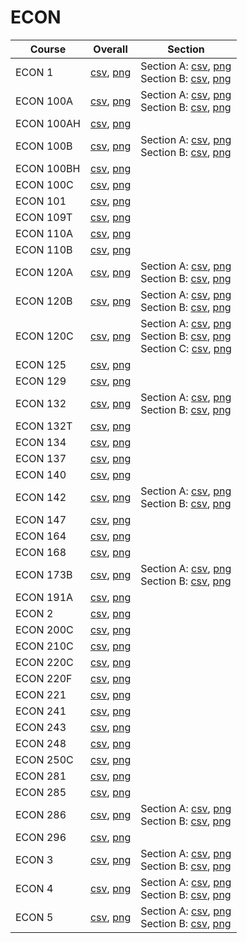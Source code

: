 # ECON

| Course | Overall | Section |
| ------ | ------- | ------- |
| ECON 1 | [csv](https://github.com/UCSD-Historical-Enrollment-Data/2025Spring/blob/main/overall/ECON%201.csv), [png](https://raw.githubusercontent.com/UCSD-Historical-Enrollment-Data/2025Spring/main/plot_overall/ECON%201.png) | Section A: [csv](https://github.com/UCSD-Historical-Enrollment-Data/2025Spring/blob/main/section/ECON%201_A.csv), [png](https://raw.githubusercontent.com/UCSD-Historical-Enrollment-Data/2025Spring/main/plot_section/ECON%201_A.png)<br>Section B: [csv](https://github.com/UCSD-Historical-Enrollment-Data/2025Spring/blob/main/section/ECON%201_B.csv), [png](https://raw.githubusercontent.com/UCSD-Historical-Enrollment-Data/2025Spring/main/plot_section/ECON%201_B.png) |
| ECON 100A | [csv](https://github.com/UCSD-Historical-Enrollment-Data/2025Spring/blob/main/overall/ECON%20100A.csv), [png](https://raw.githubusercontent.com/UCSD-Historical-Enrollment-Data/2025Spring/main/plot_overall/ECON%20100A.png) | Section A: [csv](https://github.com/UCSD-Historical-Enrollment-Data/2025Spring/blob/main/section/ECON%20100A_A.csv), [png](https://raw.githubusercontent.com/UCSD-Historical-Enrollment-Data/2025Spring/main/plot_section/ECON%20100A_A.png)<br>Section B: [csv](https://github.com/UCSD-Historical-Enrollment-Data/2025Spring/blob/main/section/ECON%20100A_B.csv), [png](https://raw.githubusercontent.com/UCSD-Historical-Enrollment-Data/2025Spring/main/plot_section/ECON%20100A_B.png) |
| ECON 100AH | [csv](https://github.com/UCSD-Historical-Enrollment-Data/2025Spring/blob/main/overall/ECON%20100AH.csv), [png](https://raw.githubusercontent.com/UCSD-Historical-Enrollment-Data/2025Spring/main/plot_overall/ECON%20100AH.png) |  |
| ECON 100B | [csv](https://github.com/UCSD-Historical-Enrollment-Data/2025Spring/blob/main/overall/ECON%20100B.csv), [png](https://raw.githubusercontent.com/UCSD-Historical-Enrollment-Data/2025Spring/main/plot_overall/ECON%20100B.png) | Section A: [csv](https://github.com/UCSD-Historical-Enrollment-Data/2025Spring/blob/main/section/ECON%20100B_A.csv), [png](https://raw.githubusercontent.com/UCSD-Historical-Enrollment-Data/2025Spring/main/plot_section/ECON%20100B_A.png)<br>Section B: [csv](https://github.com/UCSD-Historical-Enrollment-Data/2025Spring/blob/main/section/ECON%20100B_B.csv), [png](https://raw.githubusercontent.com/UCSD-Historical-Enrollment-Data/2025Spring/main/plot_section/ECON%20100B_B.png) |
| ECON 100BH | [csv](https://github.com/UCSD-Historical-Enrollment-Data/2025Spring/blob/main/overall/ECON%20100BH.csv), [png](https://raw.githubusercontent.com/UCSD-Historical-Enrollment-Data/2025Spring/main/plot_overall/ECON%20100BH.png) |  |
| ECON 100C | [csv](https://github.com/UCSD-Historical-Enrollment-Data/2025Spring/blob/main/overall/ECON%20100C.csv), [png](https://raw.githubusercontent.com/UCSD-Historical-Enrollment-Data/2025Spring/main/plot_overall/ECON%20100C.png) |  |
| ECON 101 | [csv](https://github.com/UCSD-Historical-Enrollment-Data/2025Spring/blob/main/overall/ECON%20101.csv), [png](https://raw.githubusercontent.com/UCSD-Historical-Enrollment-Data/2025Spring/main/plot_overall/ECON%20101.png) |  |
| ECON 109T | [csv](https://github.com/UCSD-Historical-Enrollment-Data/2025Spring/blob/main/overall/ECON%20109T.csv), [png](https://raw.githubusercontent.com/UCSD-Historical-Enrollment-Data/2025Spring/main/plot_overall/ECON%20109T.png) |  |
| ECON 110A | [csv](https://github.com/UCSD-Historical-Enrollment-Data/2025Spring/blob/main/overall/ECON%20110A.csv), [png](https://raw.githubusercontent.com/UCSD-Historical-Enrollment-Data/2025Spring/main/plot_overall/ECON%20110A.png) |  |
| ECON 110B | [csv](https://github.com/UCSD-Historical-Enrollment-Data/2025Spring/blob/main/overall/ECON%20110B.csv), [png](https://raw.githubusercontent.com/UCSD-Historical-Enrollment-Data/2025Spring/main/plot_overall/ECON%20110B.png) |  |
| ECON 120A | [csv](https://github.com/UCSD-Historical-Enrollment-Data/2025Spring/blob/main/overall/ECON%20120A.csv), [png](https://raw.githubusercontent.com/UCSD-Historical-Enrollment-Data/2025Spring/main/plot_overall/ECON%20120A.png) | Section A: [csv](https://github.com/UCSD-Historical-Enrollment-Data/2025Spring/blob/main/section/ECON%20120A_A.csv), [png](https://raw.githubusercontent.com/UCSD-Historical-Enrollment-Data/2025Spring/main/plot_section/ECON%20120A_A.png)<br>Section B: [csv](https://github.com/UCSD-Historical-Enrollment-Data/2025Spring/blob/main/section/ECON%20120A_B.csv), [png](https://raw.githubusercontent.com/UCSD-Historical-Enrollment-Data/2025Spring/main/plot_section/ECON%20120A_B.png) |
| ECON 120B | [csv](https://github.com/UCSD-Historical-Enrollment-Data/2025Spring/blob/main/overall/ECON%20120B.csv), [png](https://raw.githubusercontent.com/UCSD-Historical-Enrollment-Data/2025Spring/main/plot_overall/ECON%20120B.png) | Section A: [csv](https://github.com/UCSD-Historical-Enrollment-Data/2025Spring/blob/main/section/ECON%20120B_A.csv), [png](https://raw.githubusercontent.com/UCSD-Historical-Enrollment-Data/2025Spring/main/plot_section/ECON%20120B_A.png)<br>Section B: [csv](https://github.com/UCSD-Historical-Enrollment-Data/2025Spring/blob/main/section/ECON%20120B_B.csv), [png](https://raw.githubusercontent.com/UCSD-Historical-Enrollment-Data/2025Spring/main/plot_section/ECON%20120B_B.png) |
| ECON 120C | [csv](https://github.com/UCSD-Historical-Enrollment-Data/2025Spring/blob/main/overall/ECON%20120C.csv), [png](https://raw.githubusercontent.com/UCSD-Historical-Enrollment-Data/2025Spring/main/plot_overall/ECON%20120C.png) | Section A: [csv](https://github.com/UCSD-Historical-Enrollment-Data/2025Spring/blob/main/section/ECON%20120C_A.csv), [png](https://raw.githubusercontent.com/UCSD-Historical-Enrollment-Data/2025Spring/main/plot_section/ECON%20120C_A.png)<br>Section B: [csv](https://github.com/UCSD-Historical-Enrollment-Data/2025Spring/blob/main/section/ECON%20120C_B.csv), [png](https://raw.githubusercontent.com/UCSD-Historical-Enrollment-Data/2025Spring/main/plot_section/ECON%20120C_B.png)<br>Section C: [csv](https://github.com/UCSD-Historical-Enrollment-Data/2025Spring/blob/main/section/ECON%20120C_C.csv), [png](https://raw.githubusercontent.com/UCSD-Historical-Enrollment-Data/2025Spring/main/plot_section/ECON%20120C_C.png) |
| ECON 125 | [csv](https://github.com/UCSD-Historical-Enrollment-Data/2025Spring/blob/main/overall/ECON%20125.csv), [png](https://raw.githubusercontent.com/UCSD-Historical-Enrollment-Data/2025Spring/main/plot_overall/ECON%20125.png) |  |
| ECON 129 | [csv](https://github.com/UCSD-Historical-Enrollment-Data/2025Spring/blob/main/overall/ECON%20129.csv), [png](https://raw.githubusercontent.com/UCSD-Historical-Enrollment-Data/2025Spring/main/plot_overall/ECON%20129.png) |  |
| ECON 132 | [csv](https://github.com/UCSD-Historical-Enrollment-Data/2025Spring/blob/main/overall/ECON%20132.csv), [png](https://raw.githubusercontent.com/UCSD-Historical-Enrollment-Data/2025Spring/main/plot_overall/ECON%20132.png) | Section A: [csv](https://github.com/UCSD-Historical-Enrollment-Data/2025Spring/blob/main/section/ECON%20132_A.csv), [png](https://raw.githubusercontent.com/UCSD-Historical-Enrollment-Data/2025Spring/main/plot_section/ECON%20132_A.png)<br>Section B: [csv](https://github.com/UCSD-Historical-Enrollment-Data/2025Spring/blob/main/section/ECON%20132_B.csv), [png](https://raw.githubusercontent.com/UCSD-Historical-Enrollment-Data/2025Spring/main/plot_section/ECON%20132_B.png) |
| ECON 132T | [csv](https://github.com/UCSD-Historical-Enrollment-Data/2025Spring/blob/main/overall/ECON%20132T.csv), [png](https://raw.githubusercontent.com/UCSD-Historical-Enrollment-Data/2025Spring/main/plot_overall/ECON%20132T.png) |  |
| ECON 134 | [csv](https://github.com/UCSD-Historical-Enrollment-Data/2025Spring/blob/main/overall/ECON%20134.csv), [png](https://raw.githubusercontent.com/UCSD-Historical-Enrollment-Data/2025Spring/main/plot_overall/ECON%20134.png) |  |
| ECON 137 | [csv](https://github.com/UCSD-Historical-Enrollment-Data/2025Spring/blob/main/overall/ECON%20137.csv), [png](https://raw.githubusercontent.com/UCSD-Historical-Enrollment-Data/2025Spring/main/plot_overall/ECON%20137.png) |  |
| ECON 140 | [csv](https://github.com/UCSD-Historical-Enrollment-Data/2025Spring/blob/main/overall/ECON%20140.csv), [png](https://raw.githubusercontent.com/UCSD-Historical-Enrollment-Data/2025Spring/main/plot_overall/ECON%20140.png) |  |
| ECON 142 | [csv](https://github.com/UCSD-Historical-Enrollment-Data/2025Spring/blob/main/overall/ECON%20142.csv), [png](https://raw.githubusercontent.com/UCSD-Historical-Enrollment-Data/2025Spring/main/plot_overall/ECON%20142.png) | Section A: [csv](https://github.com/UCSD-Historical-Enrollment-Data/2025Spring/blob/main/section/ECON%20142_A.csv), [png](https://raw.githubusercontent.com/UCSD-Historical-Enrollment-Data/2025Spring/main/plot_section/ECON%20142_A.png)<br>Section B: [csv](https://github.com/UCSD-Historical-Enrollment-Data/2025Spring/blob/main/section/ECON%20142_B.csv), [png](https://raw.githubusercontent.com/UCSD-Historical-Enrollment-Data/2025Spring/main/plot_section/ECON%20142_B.png) |
| ECON 147 | [csv](https://github.com/UCSD-Historical-Enrollment-Data/2025Spring/blob/main/overall/ECON%20147.csv), [png](https://raw.githubusercontent.com/UCSD-Historical-Enrollment-Data/2025Spring/main/plot_overall/ECON%20147.png) |  |
| ECON 164 | [csv](https://github.com/UCSD-Historical-Enrollment-Data/2025Spring/blob/main/overall/ECON%20164.csv), [png](https://raw.githubusercontent.com/UCSD-Historical-Enrollment-Data/2025Spring/main/plot_overall/ECON%20164.png) |  |
| ECON 168 | [csv](https://github.com/UCSD-Historical-Enrollment-Data/2025Spring/blob/main/overall/ECON%20168.csv), [png](https://raw.githubusercontent.com/UCSD-Historical-Enrollment-Data/2025Spring/main/plot_overall/ECON%20168.png) |  |
| ECON 173B | [csv](https://github.com/UCSD-Historical-Enrollment-Data/2025Spring/blob/main/overall/ECON%20173B.csv), [png](https://raw.githubusercontent.com/UCSD-Historical-Enrollment-Data/2025Spring/main/plot_overall/ECON%20173B.png) | Section A: [csv](https://github.com/UCSD-Historical-Enrollment-Data/2025Spring/blob/main/section/ECON%20173B_A.csv), [png](https://raw.githubusercontent.com/UCSD-Historical-Enrollment-Data/2025Spring/main/plot_section/ECON%20173B_A.png)<br>Section B: [csv](https://github.com/UCSD-Historical-Enrollment-Data/2025Spring/blob/main/section/ECON%20173B_B.csv), [png](https://raw.githubusercontent.com/UCSD-Historical-Enrollment-Data/2025Spring/main/plot_section/ECON%20173B_B.png) |
| ECON 191A | [csv](https://github.com/UCSD-Historical-Enrollment-Data/2025Spring/blob/main/overall/ECON%20191A.csv), [png](https://raw.githubusercontent.com/UCSD-Historical-Enrollment-Data/2025Spring/main/plot_overall/ECON%20191A.png) |  |
| ECON 2 | [csv](https://github.com/UCSD-Historical-Enrollment-Data/2025Spring/blob/main/overall/ECON%202.csv), [png](https://raw.githubusercontent.com/UCSD-Historical-Enrollment-Data/2025Spring/main/plot_overall/ECON%202.png) |  |
| ECON 200C | [csv](https://github.com/UCSD-Historical-Enrollment-Data/2025Spring/blob/main/overall/ECON%20200C.csv), [png](https://raw.githubusercontent.com/UCSD-Historical-Enrollment-Data/2025Spring/main/plot_overall/ECON%20200C.png) |  |
| ECON 210C | [csv](https://github.com/UCSD-Historical-Enrollment-Data/2025Spring/blob/main/overall/ECON%20210C.csv), [png](https://raw.githubusercontent.com/UCSD-Historical-Enrollment-Data/2025Spring/main/plot_overall/ECON%20210C.png) |  |
| ECON 220C | [csv](https://github.com/UCSD-Historical-Enrollment-Data/2025Spring/blob/main/overall/ECON%20220C.csv), [png](https://raw.githubusercontent.com/UCSD-Historical-Enrollment-Data/2025Spring/main/plot_overall/ECON%20220C.png) |  |
| ECON 220F | [csv](https://github.com/UCSD-Historical-Enrollment-Data/2025Spring/blob/main/overall/ECON%20220F.csv), [png](https://raw.githubusercontent.com/UCSD-Historical-Enrollment-Data/2025Spring/main/plot_overall/ECON%20220F.png) |  |
| ECON 221 | [csv](https://github.com/UCSD-Historical-Enrollment-Data/2025Spring/blob/main/overall/ECON%20221.csv), [png](https://raw.githubusercontent.com/UCSD-Historical-Enrollment-Data/2025Spring/main/plot_overall/ECON%20221.png) |  |
| ECON 241 | [csv](https://github.com/UCSD-Historical-Enrollment-Data/2025Spring/blob/main/overall/ECON%20241.csv), [png](https://raw.githubusercontent.com/UCSD-Historical-Enrollment-Data/2025Spring/main/plot_overall/ECON%20241.png) |  |
| ECON 243 | [csv](https://github.com/UCSD-Historical-Enrollment-Data/2025Spring/blob/main/overall/ECON%20243.csv), [png](https://raw.githubusercontent.com/UCSD-Historical-Enrollment-Data/2025Spring/main/plot_overall/ECON%20243.png) |  |
| ECON 248 | [csv](https://github.com/UCSD-Historical-Enrollment-Data/2025Spring/blob/main/overall/ECON%20248.csv), [png](https://raw.githubusercontent.com/UCSD-Historical-Enrollment-Data/2025Spring/main/plot_overall/ECON%20248.png) |  |
| ECON 250C | [csv](https://github.com/UCSD-Historical-Enrollment-Data/2025Spring/blob/main/overall/ECON%20250C.csv), [png](https://raw.githubusercontent.com/UCSD-Historical-Enrollment-Data/2025Spring/main/plot_overall/ECON%20250C.png) |  |
| ECON 281 | [csv](https://github.com/UCSD-Historical-Enrollment-Data/2025Spring/blob/main/overall/ECON%20281.csv), [png](https://raw.githubusercontent.com/UCSD-Historical-Enrollment-Data/2025Spring/main/plot_overall/ECON%20281.png) |  |
| ECON 285 | [csv](https://github.com/UCSD-Historical-Enrollment-Data/2025Spring/blob/main/overall/ECON%20285.csv), [png](https://raw.githubusercontent.com/UCSD-Historical-Enrollment-Data/2025Spring/main/plot_overall/ECON%20285.png) |  |
| ECON 286 | [csv](https://github.com/UCSD-Historical-Enrollment-Data/2025Spring/blob/main/overall/ECON%20286.csv), [png](https://raw.githubusercontent.com/UCSD-Historical-Enrollment-Data/2025Spring/main/plot_overall/ECON%20286.png) | Section A: [csv](https://github.com/UCSD-Historical-Enrollment-Data/2025Spring/blob/main/section/ECON%20286_A.csv), [png](https://raw.githubusercontent.com/UCSD-Historical-Enrollment-Data/2025Spring/main/plot_section/ECON%20286_A.png)<br>Section B: [csv](https://github.com/UCSD-Historical-Enrollment-Data/2025Spring/blob/main/section/ECON%20286_B.csv), [png](https://raw.githubusercontent.com/UCSD-Historical-Enrollment-Data/2025Spring/main/plot_section/ECON%20286_B.png) |
| ECON 296 | [csv](https://github.com/UCSD-Historical-Enrollment-Data/2025Spring/blob/main/overall/ECON%20296.csv), [png](https://raw.githubusercontent.com/UCSD-Historical-Enrollment-Data/2025Spring/main/plot_overall/ECON%20296.png) |  |
| ECON 3 | [csv](https://github.com/UCSD-Historical-Enrollment-Data/2025Spring/blob/main/overall/ECON%203.csv), [png](https://raw.githubusercontent.com/UCSD-Historical-Enrollment-Data/2025Spring/main/plot_overall/ECON%203.png) | Section A: [csv](https://github.com/UCSD-Historical-Enrollment-Data/2025Spring/blob/main/section/ECON%203_A.csv), [png](https://raw.githubusercontent.com/UCSD-Historical-Enrollment-Data/2025Spring/main/plot_section/ECON%203_A.png)<br>Section B: [csv](https://github.com/UCSD-Historical-Enrollment-Data/2025Spring/blob/main/section/ECON%203_B.csv), [png](https://raw.githubusercontent.com/UCSD-Historical-Enrollment-Data/2025Spring/main/plot_section/ECON%203_B.png) |
| ECON 4 | [csv](https://github.com/UCSD-Historical-Enrollment-Data/2025Spring/blob/main/overall/ECON%204.csv), [png](https://raw.githubusercontent.com/UCSD-Historical-Enrollment-Data/2025Spring/main/plot_overall/ECON%204.png) | Section A: [csv](https://github.com/UCSD-Historical-Enrollment-Data/2025Spring/blob/main/section/ECON%204_A.csv), [png](https://raw.githubusercontent.com/UCSD-Historical-Enrollment-Data/2025Spring/main/plot_section/ECON%204_A.png)<br>Section B: [csv](https://github.com/UCSD-Historical-Enrollment-Data/2025Spring/blob/main/section/ECON%204_B.csv), [png](https://raw.githubusercontent.com/UCSD-Historical-Enrollment-Data/2025Spring/main/plot_section/ECON%204_B.png) |
| ECON 5 | [csv](https://github.com/UCSD-Historical-Enrollment-Data/2025Spring/blob/main/overall/ECON%205.csv), [png](https://raw.githubusercontent.com/UCSD-Historical-Enrollment-Data/2025Spring/main/plot_overall/ECON%205.png) | Section A: [csv](https://github.com/UCSD-Historical-Enrollment-Data/2025Spring/blob/main/section/ECON%205_A.csv), [png](https://raw.githubusercontent.com/UCSD-Historical-Enrollment-Data/2025Spring/main/plot_section/ECON%205_A.png)<br>Section B: [csv](https://github.com/UCSD-Historical-Enrollment-Data/2025Spring/blob/main/section/ECON%205_B.csv), [png](https://raw.githubusercontent.com/UCSD-Historical-Enrollment-Data/2025Spring/main/plot_section/ECON%205_B.png) |
